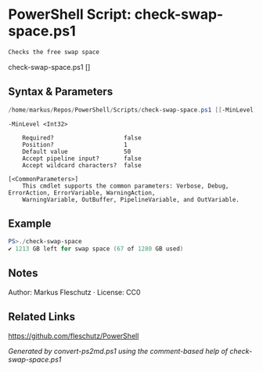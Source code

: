 # PowerShell Script: check-swap-space.ps1
```powershell
Checks the free swap space
```

check-swap-space.ps1 [<min-level>]

## Syntax & Parameters
```powershell
/home/markus/Repos/PowerShell/Scripts/check-swap-space.ps1 [[-MinLevel] <Int32>] [<CommonParameters>]
```

```
-MinLevel <Int32>
    
    Required?                    false
    Position?                    1
    Default value                50
    Accept pipeline input?       false
    Accept wildcard characters?  false
```

```
[<CommonParameters>]
    This cmdlet supports the common parameters: Verbose, Debug, ErrorAction, ErrorVariable, WarningAction, 
    WarningVariable, OutBuffer, PipelineVariable, and OutVariable.
```

## Example
```powershell
PS>./check-swap-space
✔️ 1213 GB left for swap space (67 of 1280 GB used)
```


## Notes
Author: Markus Fleschutz · License: CC0

## Related Links
https://github.com/fleschutz/PowerShell

*Generated by convert-ps2md.ps1 using the comment-based help of check-swap-space.ps1*

